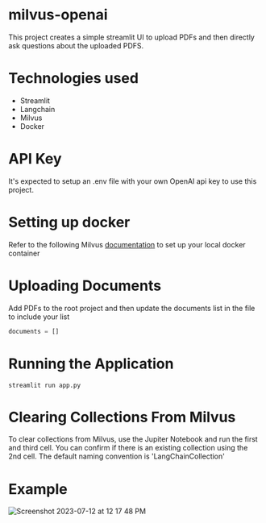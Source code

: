# milvus-openai
This project creates a simple streamlit UI to upload PDFs and then directly ask questions about the uploaded PDFS.

# Technologies used
- Streamlit
- Langchain
- Milvus
- Docker

# API Key
It's expected to setup an .env file with your own OpenAI api key to use this project.

# Setting up docker
Refer to the following Milvus [documentation](https://milvus.io/docs/install_standalone-docker.md) to set up your local docker container

# Uploading Documents
Add PDFs to the root project and then update the documents list in the file to include your list
``` python
documents = []
```
# Running the Application
```
streamlit run app.py
```

# Clearing Collections From Milvus
To clear collections from Milvus, use the Jupiter Notebook and run the first and third cell. You can confirm if there is an existing collection using the 2nd cell. The default naming convention is 'LangChainCollection'

# Example
![Screenshot 2023-07-12 at 12 17 48 PM](https://github.com/johnrspence/milvus-openai/assets/139377890/73fba59e-96ac-4b80-9e98-07a2b2f63e45)
